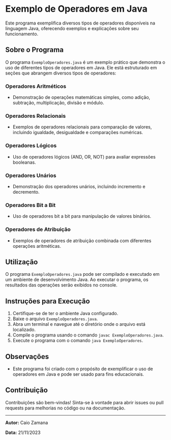 # Exemplo de Operadores em Java

Este programa exemplifica diversos tipos de operadores disponíveis na linguagem Java, oferecendo exemplos e explicações sobre seu funcionamento.

## Sobre o Programa

O programa `ExemploOperadores.java` é um exemplo prático que demonstra o uso de diferentes tipos de operadores em Java. Ele está estruturado em seções que abrangem diversos tipos de operadores:

### Operadores Aritméticos

- Demonstração de operações matemáticas simples, como adição, subtração, multiplicação, divisão e módulo.

### Operadores Relacionais

- Exemplos de operadores relacionais para comparação de valores, incluindo igualdade, desigualdade e comparações numéricas.

### Operadores Lógicos

- Uso de operadores lógicos (AND, OR, NOT) para avaliar expressões booleanas.

### Operadores Unários

- Demonstração dos operadores unários, incluindo incremento e decremento.

### Operadores Bit a Bit

- Uso de operadores bit a bit para manipulação de valores binários.

### Operadores de Atribuição

- Exemplos de operadores de atribuição combinada com diferentes operações aritméticas.

## Utilização

O programa `ExemploOperadores.java` pode ser compilado e executado em um ambiente de desenvolvimento Java. Ao executar o programa, os resultados das operações serão exibidos no console.

## Instruções para Execução

1. Certifique-se de ter o ambiente Java configurado.
2. Baixe o arquivo `ExemploOperadores.java`.
3. Abra um terminal e navegue até o diretório onde o arquivo está localizado.
4. Compile o programa usando o comando `javac ExemploOperadores.java`.
5. Execute o programa com o comando `java ExemploOperadores`.

## Observações

- Este programa foi criado com o propósito de exemplificar o uso de operadores em Java e pode ser usado para fins educacionais.

## Contribuição

Contribuições são bem-vindas! Sinta-se à vontade para abrir issues ou pull requests para melhorias no código ou na documentação.

---

**Autor:** Caio Zamana

**Data:** 21/11/2023

